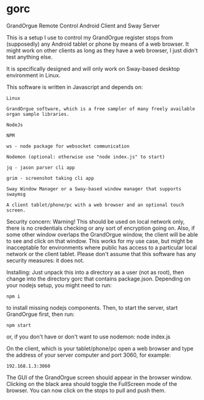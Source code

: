 # gorc
GrandOrgue Remote Control Android Client and Sway Server

This is a setup I use to control my GrandOrgue register stops from (supposedly)
any Android tablet or phone by means of a web browser. It might work on other
clients as long as they have a web browser, I just didn't test anything else.

It is specifically designed and will only work on Sway-based desktop environment
in Linux.

This software is written in Javascript and depends on:

	Linux

	GrandOrgue software, which is a free sampler of many freely available
	organ sample libraries.

	NodeJs

	NPM

	ws - node package for websocket communication

	Nodemon (optional: otherwise use "node index.js" to start)

	jq - jason parser cli app

	grim - screenshot taking cli app

	Sway Window Manager or a Sway-based window manager that supports swaymsg

	A client tablet/phone/pc with a web browser and an optional touch screen.

Security concern: Warning!
This should be used on local network only, there is no credentials checking or
any sort of encryption going on. Also, if some other window overlaps the
GrandOrgue window, the client will be able to see and click on that window.
This works for my use case, but might be inacceptable for environments where
public has access to a particular local network or the client tablet. Please
don't assume that this software has any security measures: it does not.

Installing:
Just unpack this into a directory as a user (not as root), then change into
the directory gorc that contains package.json. Depending on your nodejs setup,
you might need to run:

	npm i

to install missing nodejs components. Then, to start the server, start GrandOrgue
first, then run:

	npm start
or, if you don't have or don't want to use nodemon:
	node index.js

On the client, which is your tablet/phone/pc open a web browser and type the
address of your server computer and port 3060, for example:

	192.168.1.3:3060

The GUI of the GrandOrgue screen should appear in the browser window. Clicking on
the black area should toggle the FullScreen mode of the browser. You can now
click on the stops to pull and push them.
